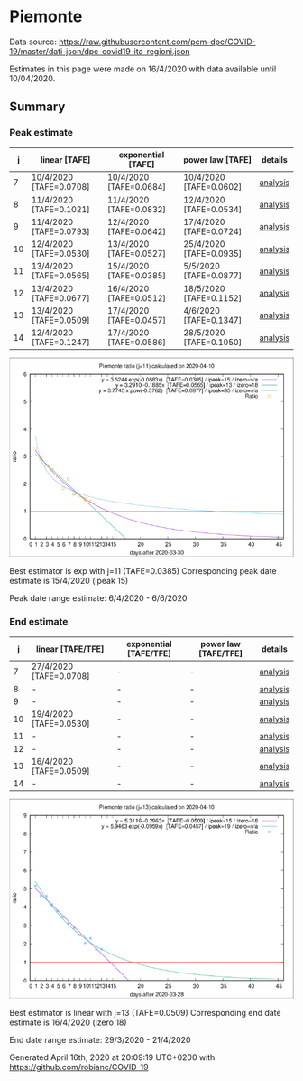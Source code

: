 # Piemonte


Data source: https://raw.githubusercontent.com/pcm-dpc/COVID-19/master/dati-json/dpc-covid19-ita-regioni.json

Estimates in this page were made on 16/4/2020 with data available until 10/04/2020.


## Summary 

### Peak estimate 
|j|linear [TAFE]|exponential [TAFE]|power law [TAFE]|details|
|---|----|-----------|---------|-------|
|7|10/4/2020 [TAFE=0.0708]|10/4/2020 [TAFE=0.0684]|10/4/2020 [TAFE=0.0602]|[analysis](COVID-19_piemonte_j7_2020-04-10.md)|
|8|11/4/2020 [TAFE=0.1021]|11/4/2020 [TAFE=0.0832]|12/4/2020 [TAFE=0.0534]|[analysis](COVID-19_piemonte_j8_2020-04-10.md)|
|9|11/4/2020 [TAFE=0.0793]|12/4/2020 [TAFE=0.0642]|17/4/2020 [TAFE=0.0724]|[analysis](COVID-19_piemonte_j9_2020-04-10.md)|
|10|12/4/2020 [TAFE=0.0530]|13/4/2020 [TAFE=0.0527]|25/4/2020 [TAFE=0.0935]|[analysis](COVID-19_piemonte_j10_2020-04-10.md)|
|11|13/4/2020 [TAFE=0.0565]|15/4/2020 [TAFE=0.0385]|5/5/2020 [TAFE=0.0877]|[analysis](COVID-19_piemonte_j11_2020-04-10.md)|
|12|13/4/2020 [TAFE=0.0677]|16/4/2020 [TAFE=0.0512]|18/5/2020 [TAFE=0.1152]|[analysis](COVID-19_piemonte_j12_2020-04-10.md)|
|13|13/4/2020 [TAFE=0.0509]|17/4/2020 [TAFE=0.0457]|4/6/2020 [TAFE=0.1347]|[analysis](COVID-19_piemonte_j13_2020-04-10.md)|
|14|12/4/2020 [TAFE=0.1247]|17/4/2020 [TAFE=0.0586]|28/5/2020 [TAFE=0.1050]|[analysis](COVID-19_piemonte_j14_2020-04-10.md)|

![best peak estimate](COVID-19_piemonte_j11_2020-04-10.png)

Best estimator is exp with j=11 (TAFE=0.0385)
Corresponding peak date estimate is 15/4/2020 (ipeak 15)


Peak date range estimate: 6/4/2020 - 6/6/2020

### End estimate 
|j|linear [TAFE/TFE]|exponential [TAFE/TFE]|power law [TAFE/TFE]|details|
|---|----|-----------|---------|-------|
|7|27/4/2020 [TAFE=0.0708]|-|-|[analysis](COVID-19_piemonte_j7_2020-04-10.md)|
|8|-|-|-|[analysis](COVID-19_piemonte_j8_2020-04-10.md)|
|9|-|-|-|[analysis](COVID-19_piemonte_j9_2020-04-10.md)|
|10|19/4/2020 [TAFE=0.0530]|-|-|[analysis](COVID-19_piemonte_j10_2020-04-10.md)|
|11|-|-|-|[analysis](COVID-19_piemonte_j11_2020-04-10.md)|
|12|-|-|-|[analysis](COVID-19_piemonte_j12_2020-04-10.md)|
|13|16/4/2020 [TAFE=0.0509]|-|-|[analysis](COVID-19_piemonte_j13_2020-04-10.md)|
|14|-|-|-|[analysis](COVID-19_piemonte_j14_2020-04-10.md)|

![best zero estimate](COVID-19_piemonte_j13_2020-04-10.png)

Best estimator is linear with j=13 (TAFE=0.0509)
Corresponding end date estimate is 16/4/2020 (izero 18)


End date range estimate: 29/3/2020 - 21/4/2020

Generated April 16th, 2020 at 20:09:19 UTC+0200 with https://github.com/robianc/COVID-19
